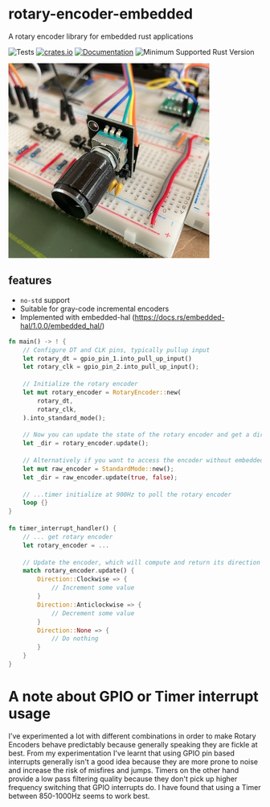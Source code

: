 # rotary-encoder-embedded

A rotary encoder library for embedded rust applications

![Tests](https://github.com/ostenning/rotary-encoder-embedded/actions/workflows/build.yml/badge.svg)
[![crates.io](https://img.shields.io/crates/v/rotary-encoder-embedded.svg)](https://crates.io/crates/rotary-encoder-embedded)
[![Documentation](https://docs.rs/rotary-encoder-embedded/badge.svg)](https://docs.rs/rotary-encoder-embedded)
![Minimum Supported Rust Version](https://img.shields.io/badge/rustc-1.46+-blue.svg)

![rotary encoder](https://github.com/ostenning/images/blob/main/rotary-encoder.jpg?raw=true)

## features

- `no-std` support
- Suitable for gray-code incremental encoders
- Implemented with embedded-hal (https://docs.rs/embedded-hal/1.0.0/embedded_hal/)


```rust
fn main() -> ! {
    // Configure DT and CLK pins, typically pullup input
    let rotary_dt = gpio_pin_1.into_pull_up_input()
    let rotary_clk = gpio_pin_2.into_pull_up_input();

    // Initialize the rotary encoder
    let mut rotary_encoder = RotaryEncoder::new(
        rotary_dt,
        rotary_clk,
    ).into_standard_mode();
    
    // Now you can update the state of the rotary encoder and get a direction value. Call this from an update routine, timer task or interrupt
    let _dir = rotary_encoder.update();

    // Alternatively if you want to access the encoder without embedded-hal pin traits and use boolean states, you can use the mode directly:
    let mut raw_encoder = StandardMode::new();
    let _dir = raw_encoder.update(true, false);

    // ...timer initialize at 900Hz to poll the rotary encoder
    loop {}
}

fn timer_interrupt_handler() {
    // ... get rotary encoder 
    let rotary_encoder = ...

    // Update the encoder, which will compute and return its direction
    match rotary_encoder.update() {
        Direction::Clockwise => {
            // Increment some value
        }
        Direction::Anticlockwise => {
            // Decrement some value
        }
        Direction::None => {
            // Do nothing
        }
    }
}
```

# A note about GPIO or Timer interrupt usage

I've experimented a lot with different combinations in order to make Rotary Encoders behave predictably because generally speaking they are fickle at best. From my experimentation I've learnt that using GPIO pin based interrupts generally isn't a good idea because they are more prone to noise and increase the risk of misfires and jumps.
Timers on the other hand provide a low pass filtering quality because they don't pick up higher frequency switching that GPIO interrupts do. I have found that using a Timer between 850-1000Hz seems to work best.
